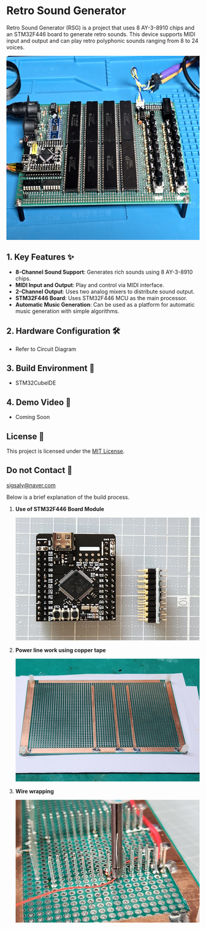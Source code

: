 # Retro Sound Generator

Retro Sound Generator (RSG) is a project that uses 8 AY-3-8910 chips and an STM32F446 board to generate retro sounds. This device supports MIDI input and output and can play retro polyphonic sounds ranging from 8 to 24 voices.

<img src="images/bd_final.jpg" alt="board final" width="640" height="480">

## 1. Key Features ✨

- **8-Channel Sound Support**: Generates rich sounds using 8 AY-3-8910 chips.
- **MIDI Input and Output**: Play and control via MIDI interface.
- **2-Channel Output**: Uses two analog mixers to distribute sound output.
- **STM32F446 Board**: Uses STM32F446 MCU as the main processor.
- **Automatic Music Generation**: Can be used as a platform for automatic music generation with simple algorithms.

## 2. Hardware Configuration 🛠️

- Refer to Circuit Diagram

## 3. Build Environment 🚀

- STM32CubeIDE

## 4. Demo Video 🎥

- Coming Soon

## License 📄

This project is licensed under the [MIT License](LICENSE).

## Do not Contact 📧

sigsaly@naver.com

Below is a brief explanation of the build process.

1. **Use of STM32F446 Board Module**

   <img src="images/stm32F446.jpg" alt="stm32F446 board" width="480" height="320">

2. **Power line work using copper tape**

   <img src="images/power_line.jpg" alt="Power line work" width="480" height="320">

3. **Wire wrapping**

   <img src="images/wire_wrapping.jpg" alt="Wiring" width="480" height="320">
